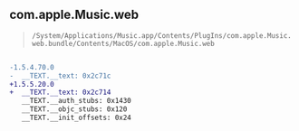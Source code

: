 ## com.apple.Music.web

> `/System/Applications/Music.app/Contents/PlugIns/com.apple.Music.web.bundle/Contents/MacOS/com.apple.Music.web`

```diff

-1.5.4.70.0
-  __TEXT.__text: 0x2c71c
+1.5.5.20.0
+  __TEXT.__text: 0x2c714
   __TEXT.__auth_stubs: 0x1430
   __TEXT.__objc_stubs: 0x120
   __TEXT.__init_offsets: 0x24

```
